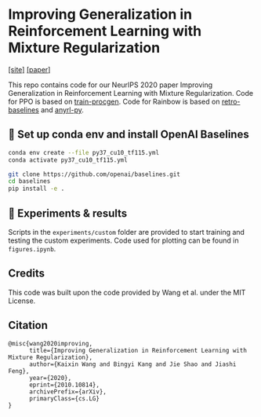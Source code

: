 # Improving Generalization in Reinforcement Learning with Mixture Regularization

[[site]](https://policy.fit/projects/mixreg/index.html) [[paper]](https://arxiv.org/abs/2010.10814)

This repo contains code for our NeurIPS 2020 paper Improving Generalization in Reinforcement Learning with Mixture Regularization. Code for PPO is based on [train-procgen](https://github.com/openai/train-procgen). Code for Rainbow is based on [retro-baselines](https://github.com/openai/retro-baselines) and [anyrl-py](https://github.com/unixpickle/anyrl-py).

## 🍜 Set up conda env and install OpenAI Baselines

```bash
conda env create --file py37_cu10_tf115.yml
conda activate py37_cu10_tf115.yml

git clone https://github.com/openai/baselines.git
cd baselines
pip install -e .
```

## 🌭 Experiments & results

Scripts in the `experiments/custom` folder are provided to start training and testing the custom experiments. Code used for plotting can be found in `figures.ipynb`.

## Credits
This code was built upon the code provided by Wang et al. under the MIT License.

## Citation
```
@misc{wang2020improving,
      title={Improving Generalization in Reinforcement Learning with Mixture Regularization}, 
      author={Kaixin Wang and Bingyi Kang and Jie Shao and Jiashi Feng},
      year={2020},
      eprint={2010.10814},
      archivePrefix={arXiv},
      primaryClass={cs.LG}
}
```
